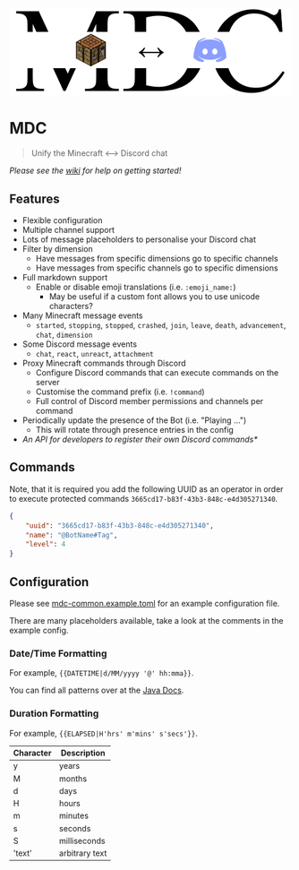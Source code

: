 
![MDC Logo](logo.png)

# MDC
> Unify the Minecraft ⟷ Discord chat

_Please see the [wiki](https://github.com/Axieum/MDC/wiki) for help on getting started!_

## Features
* Flexible configuration
* Multiple channel support
* Lots of message placeholders to personalise your Discord chat
* Filter by dimension
  * Have messages from specific dimensions go to specific channels
  * Have messages from specific channels go to specific dimensions
* Full markdown support
  * Enable or disable emoji translations (i.e. `:emoji_name:`)
    * May be useful if a custom font allows you to use unicode characters?
* Many Minecraft message events
  * `started`, `stopping`, `stopped`, `crashed`, `join`, `leave`, `death`, `advancement`, `chat`, `dimension`
* Some Discord message events
  * `chat`, `react`, `unreact`, `attachment`
* Proxy Minecraft commands through Discord
  * Configure Discord commands that can execute commands on the server
  * Customise the command prefix (i.e. `!command`)
  * Full control of Discord member permissions and channels per command
* Periodically update the presence of the Bot (i.e. "Playing ...")
  * This will rotate through presence entries in the config
* _An API for developers to register their own Discord commands*_

## Commands
Note, that it is required you add the following UUID as an operator in order to execute protected commands `3665cd17-b83f-43b3-848c-e4d305271340`.
```json
{
    "uuid": "3665cd17-b83f-43b3-848c-e4d305271340",
    "name": "@BotName#Tag",
    "level": 4
}
```

## Configuration
Please see [mdc-common.example.toml](mdc-common.example.toml) for an example configuration file.

There are many placeholders available, take a look at the comments in the example config.

### Date/Time Formatting
For example, `{{DATETIME|d/MM/yyyy '@' hh:mma}}`.

You can find all patterns over at the [Java Docs](https://docs.oracle.com/javase/8/docs/api/java/time/format/DateTimeFormatter.html#patterns).

### Duration Formatting
For example, `{{ELAPSED|H'hrs' m'mins' s'secs'}}`.

| Character | Description    |
|-----------|----------------|
| y         | years          |
| M         | months         |
| d         | days           |
| H         | hours          |
| m         | minutes        |
| s         | seconds        |
| S         | milliseconds   |
| 'text'    | arbitrary text |